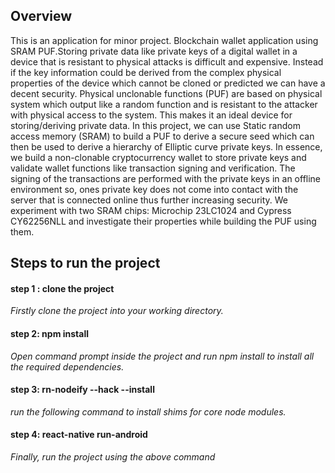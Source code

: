 ## Overview
This is an application for minor project. Blockchain wallet application using SRAM PUF.Storing private data like private keys of a digital wallet in a device that is resistant to physical attacks is difficult and expensive. Instead if the key information could be derived from the complex physical properties of the device which cannot be cloned or predicted we can have a decent security. Physical unclonable functions (PUF) are based on physical system which output like a random function and is resistant to the attacker with physical access to the system. This makes it an ideal device for storing/deriving private data. In this project, we can use Static random access memory (SRAM) to build a PUF to derive a secure seed which can then be used to derive a hierarchy of Elliptic curve private keys. In essence, we build a non-clonable cryptocurrency wallet to store private keys and validate wallet functions like transaction signing and verification. The signing of the transactions are performed with the private keys in an offline environment so, ones private key does not come into contact with the server that is connected online thus further increasing security. We experiment with two SRAM chips: Microchip 23LC1024 and Cypress CY62256NLL and investigate their properties while building the PUF using them.
## Steps to run the project 
#### step 1 : clone the project
*Firstly clone the project into your working directory.*
#### step 2: npm install
*Open command prompt inside the project and run npm install to install all the required dependencies.*
#### step 3: rn-nodeify --hack --install
*run the following command to install shims for core node modules.*
#### step 4: react-native run-android
*Finally, run the project using the above command*
